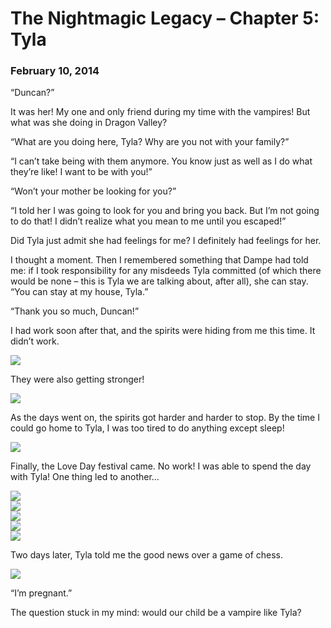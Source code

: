 # The Nightmagic Legacy – Chapter 5: Tyla
### February 10, 2014

“Duncan?”

It was her! My one and only friend during my time with the vampires! But what was she doing in Dragon Valley?

“What are you doing here, Tyla? Why are you not with your family?”

“I can’t take being with them anymore. You know just as well as I do what they’re like! I want to be with you!”

“Won’t your mother be looking for you?”

“I told her I was going to look for you and bring you back. But I’m not going to do that! I didn’t realize what you mean to me until you escaped!”

Did Tyla just admit she had feelings for me? I definitely had feelings for her.

I thought a moment. Then I remembered something that Dampe had told me: if I took responsibility for any misdeeds Tyla committed (of which there would be none – this is Tyla we are talking about, after all), she can stay. “You can stay at my house, Tyla.”

“Thank you so much, Duncan!”

I had work soon after that, and the spirits were hiding from me this time. It didn’t work.

<img src="/assets/images/gamepics/nightmagic/gen1/chapter5/Spirits can't hide from Duncan.png">

They were also getting stronger!

<img src="/assets/images/gamepics/nightmagic/gen1/chapter5/Duncan busts a ghost.png">

As the days went on, the spirits got harder and harder to stop. By the time I could go home to Tyla, I was too tired to do anything except sleep!

<img src="/assets/images/gamepics/nightmagic/gen1/chapter5/Duncan looks for ghosts.png">

Finally, the Love Day festival came. No work! I was able to spend the day with Tyla! One thing led to another…

<img src="/assets/images/gamepics/nightmagic/gen1/chapter5/Duncan and Tyla kissing 1.png">
<br>
<img src="/assets/images/gamepics/nightmagic/gen1/chapter5/Duncan and Tyla kissing 2.png">
<br>
<img src="/assets/images/gamepics/nightmagic/gen1/chapter5/Duncan and Tyla woohoo 1.png">
<br>
<img src="/assets/images/gamepics/nightmagic/gen1/chapter5/Duncan and Tyla woohoo 2.png">
<br>
<img src="/assets/images/gamepics/nightmagic/gen1/chapter5/Duncan and Tyla woohoo 3.png">

Two days later, Tyla told me the good news over a game of chess.

<img src="/assets/images/gamepics/nightmagic/gen1/chapter5/Tyla tells Duncan the good news.png">

“I’m pregnant.”

The question stuck in my mind: would our child be a vampire like Tyla?
